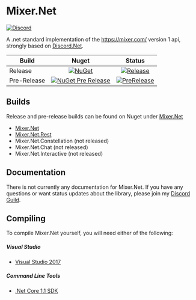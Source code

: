 # Mixer.Net
[![Discord](https://discordapp.com/api/guilds/158057120493862912/widget.png)](https://discord.gg/B4BwQ8r)

A .net standard implementation of the https://mixer.com/ version 1 api, strongly based on [Discord.Net](https://github.com/RogueException/Discord.Net).

| Build       | Nuget  | Status  |
| ----------- |:------:|:-------:|
| Release     | [![NuGet](https://img.shields.io/nuget/v/Mixer.Net.svg)](https://www.nuget.org/packages/Mixer.Net/) | [![Release](https://travis-ci.org/Aux/Mixer.Net.svg?branch=master)](https://travis-ci.org/Aux/Mixer.Net) |
| Pre-Release | [![NuGet Pre Release](https://img.shields.io/nuget/vpre/Mixer.Net.svg)](https://www.nuget.org/packages/Mixer.Net/) | [![PreRelease](https://travis-ci.org/Aux/Mixer.Net.svg?branch=dev)](https://travis-ci.org/Aux/Mixer.Net) |

## Builds
Release and pre-release builds can be found on Nuget under [Mixer.Net]()

- [Mixer.Net](https://www.nuget.org/packages/Mixer.Net/)
- [Mixer.Net.Rest](https://www.nuget.org/packages/Mixer.Net.Rest/)
- Mixer.Net.Constellation (not released)
- Mixer.Net.Chat (not released)
- Mixer.Net.Interactive (not released)

## Documentation
There is not currently any documentation for Mixer.Net. If you have any questions or want status updates about the library, please join my [Discord Guild](https://discord.gg/B4BwQ8r).

## Compiling
To compile Mixer.Net yourself, you will need either of the following:

##### Visual Studio
- [Visual Studio 2017](https://www.microsoft.com/net/core#windowsvs2017)

##### Command Line Tools
- [.Net Core 1.1 SDK](https://www.microsoft.com/net/download/core)
